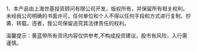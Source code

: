 1、本产品由上海世基投资顾问有限公司开发，版权所有，并保留所有相关权利。未经我公司明确的书面许可，任何单位和个人不得以任何手段和方式进行复制、抄袭、转载。违者，我公司保留追究其法律责任的权利。

温馨提示：黄蓝带所有资讯内容仅供参考,不构成投资建议，股市有风险，入行需谨慎。

